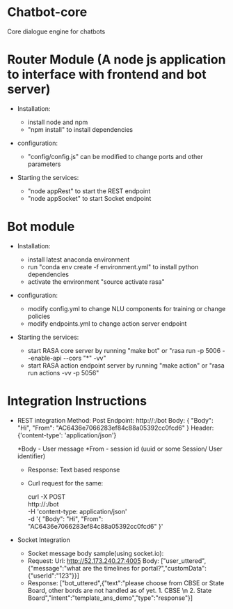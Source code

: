 # Chatbot-core
Core dialogue engine for chatbots


# Router Module (A node js application to interface with frontend and bot server)
- Installation:
    - install node and npm
    - "npm install" to install dependencies

- configuration:
    - "config/config.js" can be modified to change ports and other parameters

- Starting the services:
    - "node appRest" to start the REST endpoint
    - "node appSocket" to start Socket endpoint

# Bot module
- Installation:
    - install latest anaconda environment
    - run "conda env create -f environment.yml" to install python dependencies
    - activate the environment "source activate rasa"

- configuration:
    - modify config.yml to change NLU components for training or change policies
    - modify endpoints.yml to change action server endpoint

- Starting the services:
    - start RASA core server by running "make bot" or "rasa run -p 5006 --enable-api --cors "*" -vv"
    - start RASA action endpoint server by running "make action" or "rasa run actions -vv -p 5056"

# Integration Instructions

- REST integration
    Method: Post
    Endpoint: http://<IP>:<PORT>/bot
    Body:
    {
    "Body": "Hi",
    "From": "AC6436e7066283ef84c88a05392cc0fcd6"
    }
    Header:
    {'content-type': 'application/json'}

    *Body - User message
    *From - session id (uuid or some Session/ User identifier)

    - Response:  Text based response

    - Curl request for the same:

        curl -X POST \
        http://<IP>:<PORT>/bot \
        -H 'content-type: application/json' \
        -d '{
        "Body": "Hi",
        "From": "AC6436e7066283ef84c88a05392cc0fcd6"
        }'


- Socket Integration
    - Socket message body sample(using socket.io):
    - Request:
        Url: http://52.173.240.27:4005
        Body:
        ["user_uttered",{"message":"what are the timelines for portal?","customData":{"userId":"123"}}]
    - Response: 
        ["bot_uttered",{"text":"please choose from CBSE or State Board, other bords are not handled as of yet. 1. CBSE \n 2. State Board","intent":"template_ans_demo","type":"response"}]
